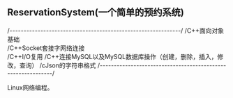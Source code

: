 ## ReservationSystem(一个简单的预约系统)

/-------------------------------------------------------------/
/C++面向对象基础                                            
/C++Socket套接字网络连接                                    
/C++I/O复用
/C++连接MySQL以及MySQL数据库操作（创建，删除，插入，修改，查询）
/cJson的字符串格式
/-------------------------------------------------------------/

Linux网络编程。
